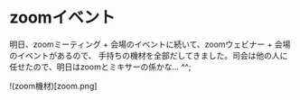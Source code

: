 # zoomイベント

明日、zoomミーティング + 会場のイベントに続いて、zoomウェビナー + 会場のイベントがあるので、
手持ちの機材を全部だしてきました。司会は他の人に任せたので、明日はzoomとミキサーの係かな... ^^;

!(zoom機材)[zoom.png]